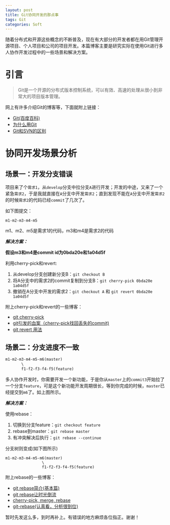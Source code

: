 ```yaml
---
layout: post
title: Git协同开发的那点事
tags: Git
categories: Soft
---
```


随着分布式和开源这些概念的不断普及，现在有大部分的开发者都在用Git管理开源项目、个人项目和公司的项目开发。本篇博客主要是研究实际在使用Git进行多人协作开发过程中的一些场景和解决方案。

<!--more-->

# 引言

>Git是一个开源的分布式版本控制系统，可以有效、高速的处理从很小到非常大的项目版本管理。

网上有许多介绍Git的博客等，下面就附上链接：

- [Git(百度百科)](http://baike.baidu.com/link?url=Vxrrj2D-qCxXYet_dNwTvM9w7FRyuRWdkQz7zkrzSmGP-C8n5Ql0CwJCtPBWpIjhmAkGVcDficopCEssX2P7zo2eXnbJlrZXH9zRksqTuEe)
- [为什么用Git](http://blog.csdn.net/wengpingbo/article/details/8985132)
- [Git和SVN的区别](http://blog.jobbole.com/31444/)

# 协同开发场景分析

## 场景一：开发分支错误

项目来了个`需求1`，从`develop`分支中拉分支`A`进行开发；开发的中途，又来了一个紧急`需求2`，于是我就直接在`A`分支中开发`需求2`；直到发现不能在`A`分支中开发`需求2`的时候`需求2`的代码已经`commit`了几次了。

如下图提交：

```
m1-m2-m3-m4-m5
```

m1、m2、m5是需求1的代码，m3和m4是需求2的代码

***解决方案：***

**假设m3和m4是commit id为0bda20e和1a04d5f**

利用cherry-pick和revert:

1. 从develop分支创建新分支B：`git checkout B`
2. 将A分支中的需求2的commit复制到分支B：`git cherry-pick 0bda20e 1a04d5f` 
3. 撤销在A分支中开发的需求2：`git checkout A` 和 `git revert 0bda20e 1a04d5f`

附上cherry-pick和revert的一些博客：

- [git cherry-pick](http://yijiebuyi.com/blog/0e65f4a59a1cfa05c5b30ccb6c2f413d.html)
- [git引发的血案（cherry-pick找回丢失的commit)](http://dmouse.iteye.com/blog/1797267)
- [git revert 用法](http://www.cnblogs.com/0616--ataozhijia/p/3709917.html)

## 场景二：分支进度不一致

```xml
m1-m2-m3-m4-m5-m6(master)
       \
       f1-f2-f3-f4-f5(feature)
```

多人协作开发时，你需要开发一个新功能，于是你从`master`上的`commit3`开始拉了一个分支`feature`，可是这个新功能开发周期很长，等到你完成的时候，`master`已经提交到`m6`了。如上图所示。

***解决方案：***

使用rebase：

1. 切换到分支feature：`git checkout feature`
2. rebase到master：`git rebase master`
3. 有冲突解决后执行：`git rebase --continue`

分支树则变成(如下图所示)

```
m1-m2-m3-m4-m5-m6(master)
                \
                f1-f2-f3-f4-f5(feature)
```

附上rebase的一些博客：

- [git rebase简介(基本篇)](http://blog.csdn.net/hudashi/article/details/7664631)
- [git rebase让时光倒流](https://linux.cn/article-4046-1.html)
- [cherry-pick, merge, rebase](http://blog.csdn.net/carolzhang8406/article/details/49761665)
- [git-rebase(认真看，分析很到位)](http://blog.chinaunix.net/uid-27714502-id-3436696.html)

暂时先发这么多，到时再补上。有错误的地方麻烦各位指正。谢谢！
